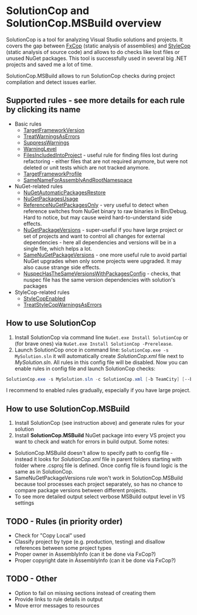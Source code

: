 # SolutionCop and SolutionCop.MSBuild overview

SolutionCop is a tool for analyzing Visual Studio solutions and projects. It covers the gap between [FxCop](https://msdn.microsoft.com/en-us/library/bb429476(v=vs.80).aspx) (static analysis of assemblies) and [StyleCop](http://stylecop.codeplex.com/) (static analysis of source code) and allows to do checks like lost files or unused NuGet packages. This tool is successfully used in several big .NET projects and saved me a lot of time. 

SolutionCop.MSBuild allows to run SolutionCop checks during project compilation and detect issues earlier.

## Supported rules - see more details for each rule by clicking its name

* Basic rules
  * [TargetFrameworkVersion](https://github.com/Litee/SolutionCop/wiki/TargetFrameworkVersion)
  * [TreatWarningsAsErrors](https://github.com/Litee/SolutionCop/wiki/TreatWarningsAsErrors)
  * [SuppressWarnings](https://github.com/Litee/SolutionCop/wiki/SuppressWarnings)
  * [WarningLevel](https://github.com/Litee/SolutionCop/wiki/WarningLevel)
  * [FilesIncludedIntoProject](https://github.com/Litee/SolutionCop/wiki/FilesIncludedIntoProject) - useful rule for finding files lost during refactoring - either files that are not required anymore, but were not deleted or unit tests which are not tracked anymore.
  * [TargetFrameworkProfile](https://github.com/Litee/SolutionCop/wiki/TargetFrameworkProfile)
  * [SameNameForAssemblyAndRootNamespace](https://github.com/Litee/SolutionCop/wiki/SameNameForAssemblyAndRootNamespace)
* NuGet-related rules
  * [NuGetAutomaticPackagesRestore](https://github.com/Litee/SolutionCop/wiki/NuGetAutomaticPackagesRestore)
  * [NuGetPackagesUsage](https://github.com/Litee/SolutionCop/wiki/NuGetPackagesUsage)
  * [ReferenceNuGetPackagesOnly](https://github.com/Litee/SolutionCop/wiki/ReferenceNuGetPackagesOnly) - very useful to detect when reference switches from NuGet binary to raw binaries in Bin/Debug. Hard to notice, but may cause weird hard-to-understand side effects.
  * [NuGetPackageVersions](https://github.com/Litee/SolutionCop/wiki/NuGetPackageVersions) - super-useful if you have large project or set of projects and want to control all changes for external dependencies - here all dependencies and versions will be in a single file, which helps a lot.
  * [SameNuGetPackageVersions](https://github.com/Litee/SolutionCop/wiki/SameNuGetPackageVersions) - one more useful rule to avoid partial NuGet upgrades when only some projects were upgraded. It may also cause strange side effects.  
  * [NuspecHasTheSameVersionsWithPackagesConfig](https://github.com/Litee/SolutionCop/wiki/NuspecHasTheSameVersionsWithPackagesConfig) - checks, that nuspec file has the same version dependencies with solution's packages
* StyleCop-related rules
  * [StyleCopEnabled](https://github.com/Litee/SolutionCop/wiki/StyleCopEnabled)
  * [TreatStyleCopWarningsAsErrors](https://github.com/Litee/SolutionCop/wiki/TreatStyleCopWarningsAsErrors)

## How to use SolutionCop

1. Install SolutionCop via command line `NuGet.exe Install SolutionCop` or (for brave ones) via `NuGet.exe Install SolutionCop -Prerelease`. 
2. Launch SolutionCop once in command line: `SolutionCop.exe -s MySolution.sln` it will automatically create *SolutionCop.xml* file next to *MySolution.sln*. All rules in this config file will be disabled. Now you can enable rules in config file and launch SolutionCop checks: 

```PowerShell
SolutionCop.exe -s MySolution.sln -c SolutionCop.xml [-b TeamCity] [--build-server-no-success-messages]
```

I recommend to enabled rules gradually, especially if you have large project.

## How to use SolutionCop.MSBuild

1. Install SolutionCop (see instruction above) and generate rules for your solution 
2. Install **SolutionCop.MSBuild** NuGet package into every VS project you want to check and watch for errors in build output. Some notes:
 * SolutionCop.MSBuild doesn't allow to specify path to config file - instead it looks for *SolutionCop.xml* file in parent folders starting with folder where .csproj file is defined. Once config file is found logic is the same as in SolutionCop.
 * SameNuGetPackageVersions rule won't work in SolutionCop.MSBuild because tool processes each project separately, so has no chance to compare package versions between different projects.
 * To see more detailed output select verbose MSBuild output level in VS settings

## TODO - Rules (in priority order)
* Check for "Copy Local" used
* Classify project by type (e.g. production, testing) and disallow references between some project types
* Proper owner in AssemblyInfo (can it be done via FxCop?)
* Proper copyright date in AssemblyInfo (can it be done via FxCop?)

## TODO - Other
* Option to fail on missing sections instead of creating them
* Provide links to rule details in output
* Move error messages to resources